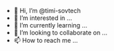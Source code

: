 - 👋 Hi, I’m @timi-sovtech
- 👀 I’m interested in ...
- 🌱 I’m currently learning ...
- 💞️ I’m looking to collaborate on ...
- 📫 How to reach me ...

<!---
timi-sovtech/timi-sovtech is a ✨ special ✨ repository because its `README.md` (this file) appears on your GitHub profile.
You can click the Preview link to take a look at your changes.
--->
